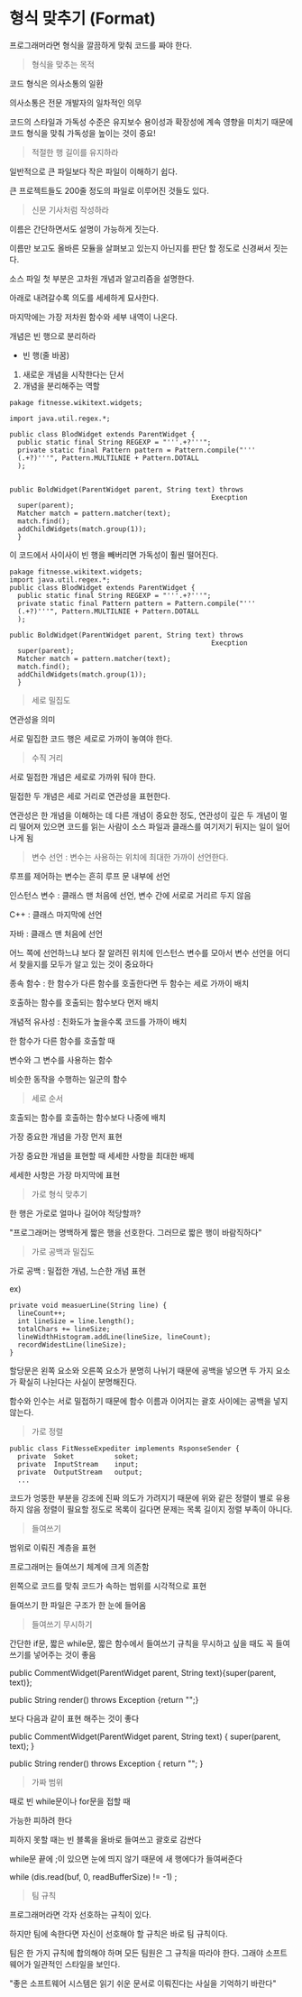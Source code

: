 # 형식 맞추기 (Format)

프로그래머라면 형식을 깔끔하게 맞춰 코드를 짜야 한다.

> 형식을 맞추는 목적

코드 형식은 의사소통의 일환

의사소통은 전문 개발자의 일차적인 의무

코드의 스타일과 가독성 수준은 유지보수 용이성과 확장성에 계속 영향을 미치기 때문에 코드 형식을 맞춰 가독성을 높이는 것이 중요!

> 적절한 행 길이를 유지하라

일반적으로 큰 파일보다 작은 파일이 이해하기 쉽다.

큰 프로젝트들도 200줄 정도의 파일로 이루어진 것들도 있다.

> 신문 기사처럼 작성하라

이름은 간단하면서도 설명이 가능하게 짓는다.

이름만 보고도 올바른 모듈을 살펴보고 있는지 아닌지를 판단 할 정도로 신경써서 짓는다.

소스 파일 첫 부분은 고차원 개념과 알고리즘을 설명한다.

아래로 내려갈수록 의도를 세세하게 묘사한다.

마지막에는 가장 저차원 함수와 세부 내역이 나온다.

개념은 빈 행으로 분리하라 

* 빈 행(줄 바꿈)

1. 새로운 개념을 시작한다는 단서
2. 개념을 분리해주는 역할

```
pakage fitnesse.wikitext.widgets;

import java.util.regex.*;

public class BlodWidget extends ParentWidget {
  public static final String REGEXP = "'''.+?'''";
  private static final Pattern pattern = Pattern.compile("'''
  (.+?)'''", Pattern.MULTILNIE + Pattern.DOTALL
  );
  
```

```
public BoldWidget(ParentWidget parent, String text) throws
                                                  Execption
  super(parent);
  Matcher match = pattern.matcher(text);
  match.find();
  addChildWidgets(match.group(1));
  }
```

이 코드에서 사이사이 빈 행을 빼버리면 가독성이 훨씬 떨어진다.

```
pakage fitnesse.wikitext.widgets;
import java.util.regex.*;
public class BlodWidget extends ParentWidget {
  public static final String REGEXP = "'''.+?'''";
  private static final Pattern pattern = Pattern.compile("'''
  (.+?)'''", Pattern.MULTILNIE + Pattern.DOTALL
  );  
```

```
public BoldWidget(ParentWidget parent, String text) throws
                                                  Execption
  super(parent);
  Matcher match = pattern.matcher(text);
  match.find();
  addChildWidgets(match.group(1));
  }
```

> 세로 밀집도

연관성을 의미

서로 밀집한 코드 행은 세로로 가까이 놓여야 한다.

> 수직 거리

서로 밀접한 개념은 세로로 가까위 둬야 한다.

밀접한 두 개념은 세로 거리로 연관성을 표현한다.

연관성은 한 개념을 이해하는 데 다른 개념이 중요한 정도, 연관성이 깊은 두 개념이 멀리 떨어져 있으면 코드를 읽는 사람이 소스 파일과 클래스를 여기저기 뒤지는 일이 일어나게 됨

> 변수 선언 : 변수는 사용하는 위치에 최대한 가까이 선언한다.

루프를 제어하는 변수는 흔히 루프 문 내부에 선언

인스턴스 변수 : 클래스 맨 처음에 선언, 변수 간에 서로로 거리르 두지 않음

C++ : 클래스 마지막에 선언

자바 : 클래스 맨 처음에 선언

어느 쪽에 선언하느냐 보다 잘 알려진 위치에 인스턴스 변수를 모아서 변수 선언을 어디서 찾을지를 모두가 알고 있는 것이 중요하다

종속 함수 : 한 함수가 다른 함수를 호출한다면 두 함수는 세로 가까이 배치

호출하는 함수를 호출되는 함수보다 먼저 배치

개념적 유사성 : 친화도가 높을수록 코드를 가까이 배치

한 함수가 다른 함수를 호출할 때

변수와 그 변수를 사용하는 함수

비슷한 동작을 수행하는 일군의 함수

> 세로 순서

호출되는 함수를 호출하는 함수보다 나중에 배치

가장 중요한 개념을 가장 먼저 표현

가장 중요한 개념을 표현할 때 세세한 사항을 최대한 배제

세세한 사항은 가장 마지막에 표현

> 가로 형식 맞추기

한 행은 가로로 얼마나 길어야 적당할까?

"프로그래머는 명백하게 짧은 행을 선호한다. 그러므로 짧은 행이 바람직하다"

> 가로 공백과 밀집도

가로 공백 : 밀접한 개념, 느슨한 개념 표현

ex)
```
private void measuerLine(String line) {
  lineCount++;
  int lineSize = line.length();
  totalChars += lineSize;
  lineWidthHistogram.addLine(lineSize, lineCount);
  recordWidestLine(lineSize);
}
```
할당문은 왼쪽 요소와 오른쪽 요소가 분명히 나뉘기 때문에 공백을 넣으면 두 가지 요소가 확실히 나뉜다는 사실이 분명해진다.

함수와 인수는 서로 밀접하기 때문에 함수 이름과 이어지는 괄호 사이에는 공백을 넣지 않는다.

> 가로 정렬
```
public class FitNesseExpediter implements RsponseSender {
  private  Soket          soket;
  private  InputStream    input;
  private  OutputStream   output;
  ...
```
코드가 엉뚱한 부분을 강조에 진짜 의도가 가려지기 때문에 위와 같은 정렬이 별로 유용하지 않음 정렬이 필요할 정도로 목록이 길다면 문제는 목록 길이지 정렬 부족이 아니다.

> 들여쓰기

범위로 이뤄진 계층을 표현

프로그래머는 들여쓰기 체계에 크게 의존함

왼쪽으로 코드를 맞춰 코드가 속하는 범위를 시각적으로 표현

들여쓰기 한 파일은 구조가 한 눈에 들어옴

> 들여쓰기 무시하기

간단한 if문, 짧은 while문, 짧은 함수에서 들여쓰기 규칙을 무시하고 싶을 때도 꼭 들여쓰기를 넣어주는 것이 좋음

public CommentWidget(ParentWidget parent, String text){super(parent, text)};

public String render() throws Exception {return "";}

보다 다음과 같이 표현 해주는 것이 좋다


public CommentWidget(ParentWidget parent, String text) {
  super(parent, text);
}

public String render() throws Exception {
  return "";
}

> 가짜 범위

때로 빈 while문이나 for문을 접할 때

가능한 피하려 한다

피하지 못할 때는 빈 블록을 올바로 들여쓰고 괄호로 감싼다

while문 끝에 ;이 있으면 눈에 띄지 않기 때문에 새 행에다가 들여써준다

while (dis.read(buf, 0, readBufferSize) != -1)
;

> 팀 규칙

프로그래머라면 각자 선호하는 규칙이 있다. 

하지만 팀에 속한다면 자신이 선호해야 할 규칙은 바로 팀 규칙이다.

팀은 한 가지 규칙에 합의해야 하며 모든 팀원은 그 규칙을 따라야 한다. 그래야 소프트웨어가 일관적인 스타일을 보인다.

"좋은 소프트웨어 시스템은 읽기 쉬운 문서로 이뤄진다는 사실을 기억하기 바란다"